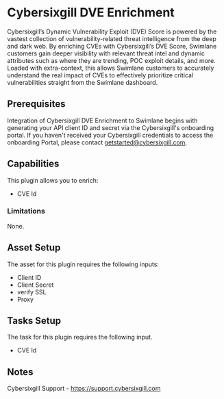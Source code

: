 # Cybersixgill DVE Enrichment

Cybersixgill’s Dynamic Vulnerability Exploit (DVE) Score is powered by the vastest collection of vulnerability-related threat intelligence from the deep and dark web. By enriching CVEs with Cybersixgill’s DVE Score, Swimlane customers gain deeper visibility with relevant threat intel and dynamic attributes such as where they are trending, POC exploit details, and more. Loaded with extra-context, this allows Swimlane customers to accurately understand the real impact of CVEs to effectively prioritize critical vulnerabilities straight from the Swimlane dashboard.

## Prerequisites

Integration of Cybersixgill DVE Enrichment to Swimlane begins with generating your API client ID and secret via the Cybersixgill's onboarding portal. If you haven't received your Cybersixgill credentials to access the onboarding Portal, please contact getstarted@cybersixgill.com.

## Capabilities

This plugin allows you to enrich:

* CVE Id

### Limitations

None.

## Asset Setup

The asset for this plugin requires the following inputs:
* Client ID
* Client Secret
* verify SSL
* Proxy

## Tasks Setup

The task for this plugin requires the following input.

* CVE Id

## Notes

Cybersixgill Support - https://support.cybersixgill.com
